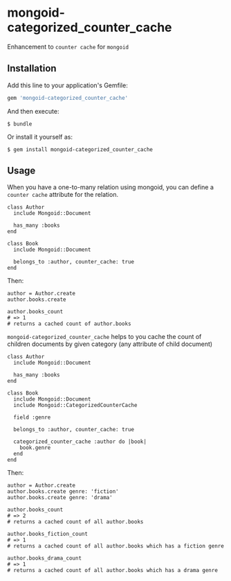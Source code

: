 # mongoid-categorized_counter_cache

Enhancement to `counter cache` for `mongoid`

## Installation

Add this line to your application's Gemfile:

```ruby
gem 'mongoid-categorized_counter_cache'
```

And then execute:

    $ bundle

Or install it yourself as:

    $ gem install mongoid-categorized_counter_cache

## Usage

When you have a one-to-many relation using mongoid, you can define a `counter cache` attribute for the relation.

```
class Author
  include Mongoid::Document

  has_many :books
end

class Book
  include Mongoid::Document
  
  belongs_to :author, counter_cache: true
end
```

Then:

```
author = Author.create
author.books.create

author.books_count
# => 1
# returns a cached count of author.books
```

`mongoid-categorized_counter_cache` helps to you cache the count of children documents by given category (any attribute of child document)

```
class Author
  include Mongoid::Document

  has_many :books
end

class Book
  include Mongoid::Document
  include Mongoid::CategorizedCounterCache
  
  field :genre
  
  belongs_to :author, counter_cache: true

  categorized_counter_cache :author do |book|
    book.genre
  end
end
```

Then:

```
author = Author.create
author.books.create genre: 'fiction'
author.books.create genre: 'drama'

author.books_count
# => 2
# returns a cached count of all author.books

author.books_fiction_count
# => 1
# returns a cached count of all author.books which has a fiction genre

author.books_drama_count
# => 1
# returns a cached count of all author.books which has a drama genre
```
